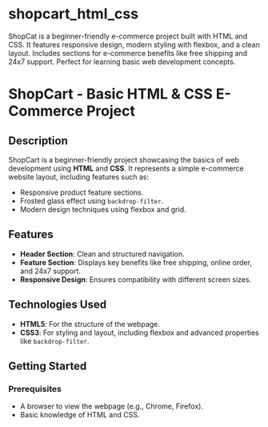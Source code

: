 # shopcart_html_css
ShopCat is a beginner-friendly e-commerce project built with HTML and CSS. It features responsive design, modern styling with flexbox, and a clean layout. Includes sections for e-commerce benefits like free shipping and 24x7 support. Perfect for learning basic web development concepts.

# ShopCart - Basic HTML & CSS E-Commerce Project

## Description
ShopCart is a beginner-friendly project showcasing the basics of web development using **HTML** and **CSS**. It represents a simple e-commerce website layout, including features such as:
- Responsive product feature sections.
- Frosted glass effect using `backdrop-filter`.
- Modern design techniques using flexbox and grid.

## Features
- **Header Section**: Clean and structured navigation.
- **Feature Section**: Displays key benefits like free shipping, online order, and 24x7 support.
- **Responsive Design**: Ensures compatibility with different screen sizes.

## Technologies Used
- **HTML5**: For the structure of the webpage.
- **CSS3**: For styling and layout, including flexbox and advanced properties like `backdrop-filter`.

## Getting Started
### Prerequisites
- A browser to view the webpage (e.g., Chrome, Firefox).
- Basic knowledge of HTML and CSS.
